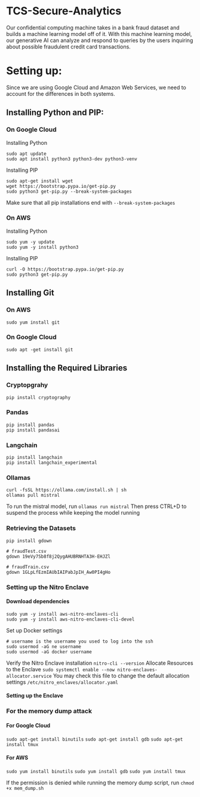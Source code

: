 # TCS-Secure-Analytics

Our confidential computing machine takes in a bank fraud dataset and builds a machine learning model off of it. With this machine learning model, our generative AI can analyze and respond to queries by the users inquiring about possible fraudulent credit card transactions.

# Setting up:

Since we are using Google Cloud and Amazon Web Services, we need to account for the differences in both systems.

## Installing Python and PIP:
### On Google Cloud
Installing Python
```
sudo apt update
sudo apt install python3 python3-dev python3-venv
```
Installing PIP
```
sudo apt-get install wget
wget https://bootstrap.pypa.io/get-pip.py
sudo python3 get-pip.py --break-system-packages
```
Make sure that all pip installations end with `--break-system-packages`

### On AWS
Installing Python
```
sudo yum -y update
sudo yum -y install python3
```
Installing PIP
```
curl -O https://bootstrap.pypa.io/get-pip.py
sudo python3 get-pip.py 
```
## Installing Git
### On AWS
```
sudo yum install git
```
### On Google Cloud
```
sudo apt -get install git
```
## Installing the Required Libraries
### Cryptopgrahy
`pip install cryptography`
### Pandas
```
pip install pandas
pip install pandasai
```
### Langchain
```
pip install langchain
pip install langchain_experimental
```
### Ollamas
```
curl -fsSL https://ollama.com/install.sh | sh
ollamas pull mistral
```
To run the mistral model, run
`ollamas run mistral`
Then press CTRL+D to suspend the process while keeping the model running
### Retrieving the Datasets
```
pip install gdown

# fraudTest.csv
gdown 19eVy7Sb8f8j2QygAHUBRNHTA3H-EHJZl

# fraudTrain.csv
gdown 1GLpLfEzmIAUbIAIPabJpIH_Aw0PI4gHo
```
### Setting up the Nitro Enclave
#### Download dependencies
```
sudo yum -y install aws-nitro-enclaves-cli
sudo yum -y install aws-nitro-enclaves-cli-devel
```
Set up Docker settings
```
# username is the username you used to log into the ssh
sudo usermod -aG ne username
sudo usermod -aG docker username
```
Verify the Nitro Enclave installation
`nitro-cli --version`
Allocate Resources to the Enclave
`sudo systemctl enable --now nitro-enclaves-allocator.service`
You may check this file to change the default allocation settings
`/etc/nitro_enclaves/allocator.yaml`
#### Setting up the Enclave

### For the memory dump attack
#### For Google Cloud
`sudo apt-get install binutils`
`sudo apt-get install gdb`
`sudo apt-get install tmux`

#### For AWS
`sudo yum install binutils`
`sudo yum install gdb`
`sudo yum install tmux`

If the permission is denied while running the memory dump script, run `chmod +x mem_dump.sh`